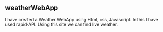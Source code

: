 ## weatherWebApp
I have created a Weather WebApp using Html, css, Javascript. 
In this I have used rapid-API. Using this site  we can find live weather. 

